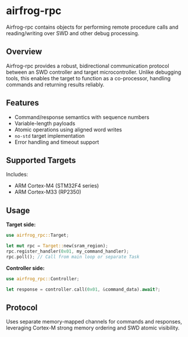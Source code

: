 # airfrog-rpc

Airfrog-rpc contains objects for performing remote procedure calls and reading/writing over SWD and other debug processing.

## Overview

Airfrog-rpc provides a robust, bidirectional communication protocol between an SWD controller and target microcontroller. Unlike debugging tools, this enables the target to function as a co-processor, handling commands and returning results reliably.

## Features

- Command/response semantics with sequence numbers
- Variable-length payloads
- Atomic operations using aligned word writes
- `no-std` target implementation
- Error handling and timeout support

## Supported Targets

Includes:

- ARM Cortex-M4 (STM32F4 series)
- ARM Cortex-M33 (RP2350)

## Usage

**Target side:**

```rust
use airfrog_rpc::Target;

let mut rpc = Target::new(sram_region);
rpc.register_handler(0x01, my_command_handler);
rpc.poll(); // Call from main loop or separate Task
```

**Controller side:**

```rust
use airfrog_rpc::Controller;

let response = controller.call(0x01, &command_data).await?;
```

## Protocol

Uses separate memory-mapped channels for commands and responses, leveraging Cortex-M strong memory ordering and SWD atomic visibility.
